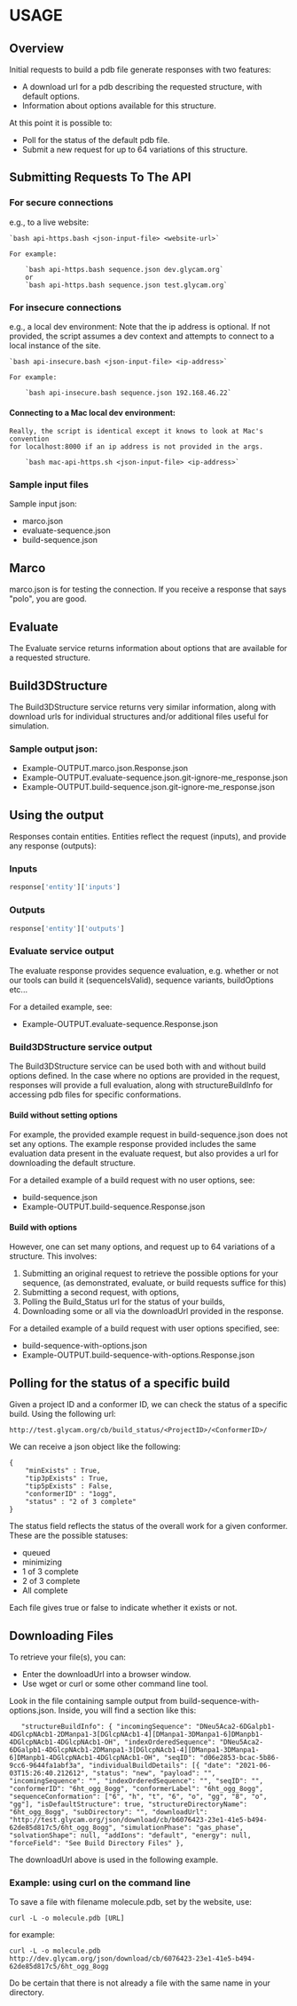 # USAGE

## Overview
Initial requests to build a pdb file generate responses with two features:
* A download url for a pdb describing the requested structure, with default options.
* Information about options available for this structure.

At this point it is possible to:
* Poll for the status of the default pdb file.
* Submit a new request for up to 64 variations of this structure.

## Submitting Requests To The API
### For secure connections
e.g., to a live website:

	`bash api-https.bash <json-input-file> <website-url>`

	For example:

		`bash api-https.bash sequence.json dev.glycam.org`
        or
        `bash api-https.bash sequence.json test.glycam.org`

### For insecure connections
e.g., a local dev environment:
Note that the ip address is optional. If not provided, the script assumes
a dev context and attempts to connect to a local instance of the site.

	`bash api-insecure.bash <json-input-file> <ip-address>`

	For example:

		`bash api-insecure.bash sequence.json 192.168.46.22`

#### Connecting to a Mac local dev environment:
    Really, the script is identical except it knows to look at Mac's convention
    for localhost:8000 if an ip address is not provided in the args.

        `bash mac-api-https.sh <json-input-file> <ip-address>`


### Sample input files

Sample input json:

* marco.json
* evaluate-sequence.json
* build-sequence.json

## Marco
marco.json is for testing the connection. If you receive a response that says
"polo", you are good.

## Evaluate
The Evaluate service returns information about options that are available for a
requested structure.

## Build3DStructure
The Build3DStructure service returns very similar information, along with
download urls for individual structures and/or additional files useful for
simulation.


### Sample output json:

* Example-OUTPUT.marco.json.Response.json
* Example-OUTPUT.evaluate-sequence.json.git-ignore-me_response.json
* Example-OUTPUT.build-sequence.json.git-ignore-me_response.json

## Using the output
Responses contain entities. Entities reflect the request (inputs), and provide
any response (outputs):

### Inputs
```python
response['entity']['inputs']
```

### Outputs
```python
response['entity']['outputs']
```

### Evaluate service output
The evaluate response provides sequence evaluation, e.g. whether or not our
tools can build it (sequenceIsValid), sequence variants, buildOptions etc...

For a detailed example, see:
* Example-OUTPUT.evaluate-sequence.Response.json

### Build3DStructure service output
The Build3DStructure service can be used both with and without build options
defined. In the case where no options are provided in the request, responses
will provide a full evaluation, along with structureBuildInfo for accessing pdb
files for specific conformations.

#### Build without setting options
For example, the provided example request in build-sequence.json does not set
any options. The example response provided includes the same evaluation data
present in the evaluate request, but also provides a url for downloading the
default structure.

For a detailed example of a build request with no user options, see:
* build-sequence.json
* Example-OUTPUT.build-sequence.Response.json

#### Build with options
However, one can set many options, and request up to 64 variations of a structure.
This involves:
1. Submitting an original request to retrieve the possible options
for your sequence, (as demonstrated, evaluate, or build requests suffice for this)
2. Submitting a second request, with options,
3. Polling the Build_Status url for the status of your builds,
4. Downloading some or all via the downloadUrl provided in the response.

For a detailed example of a build request with user options specified, see:
* build-sequence-with-options.json
* Example-OUTPUT.build-sequence-with-options.Response.json

## Polling for the status of a specific build
Given a project ID and a conformer ID, we can check the status of a specific build.
Using the following url:
```
http://test.glycam.org/cb/build_status/<ProjectID>/<ConformerID>/
```
We can receive a json object like the following:
```
{
    "minExists" : True,
    "tip3pExists" : True,
    "tip5pExists" : False,
    "conformerID" : "1ogg",
    "status" : "2 of 3 complete"
}
```
The status field reflects the status of the overall work for a given conformer. These are the possible
statuses:
* queued
* minimizing
* 1 of 3 complete
* 2 of 3 complete
* All complete

Each file gives true or false to indicate whether it exists or not.

## Downloading Files
To retrieve your file(s), you can:

* Enter the downloadUrl into a browser window.
* Use wget or curl or some other command line tool.

Look in the file containing sample output from build-sequence-with-options.json.  Inside,
you will find a section like this:

`   "structureBuildInfo": {
    "incomingSequence": "DNeu5Aca2-6DGalpb1-4DGlcpNAcb1-2DManpa1-3[DGlcpNAcb1-4][DManpa1-3DManpa1-6]DManpb1-4DGlcpNAcb1-4DGlcpNAcb1-OH",
    "indexOrderedSequence": "DNeu5Aca2-6DGalpb1-4DGlcpNAcb1-2DManpa1-3[DGlcpNAcb1-4][DManpa1-3DManpa1-6]DManpb1-4DGlcpNAcb1-4DGlcpNAcb1-OH",
    "seqID": "d06e2853-bcac-5b86-9cc6-9644fa1abf3a",
    "individualBuildDetails": [{
        "date": "2021-06-03T15:26:40.212612",
        "status": "new",
        "payload": "",
        "incomingSequence": "",
        "indexOrderedSequence": "",
        "seqID": "",
        "conformerID": "6ht_ogg_8ogg",
        "conformerLabel": "6ht_ogg_8ogg",
        "sequenceConformation": ["6", "h", "t", "6", "o", "gg", "8", "o", "gg"],
        "isDefaultStructure": true,
        "structureDirectoryName": "6ht_ogg_8ogg",
        "subDirectory": "",
        "downloadUrl": "http://test.glycam.org/json/download/cb/b6076423-23e1-41e5-b494-62de85d817c5/6ht_ogg_8ogg",
        "simulationPhase": "gas_phase",
        "solvationShape": null,
        "addIons": "default",
        "energy": null,
        "forceField": "See Build Directory Files"
    },`

The downloadUrl above is used in the following example.


### Example:  using curl on the command line

To save a file with filename molecule.pdb, set by the website, use:

`curl -L -o molecule.pdb [URL]`

for example:

`curl -L -o molecule.pdb http://dev.glycam.org/json/download/cb/6076423-23e1-41e5-b494-62de85d817c5/6ht_ogg_8ogg`

Do be certain that there is not already a file with the same name in your directory.
